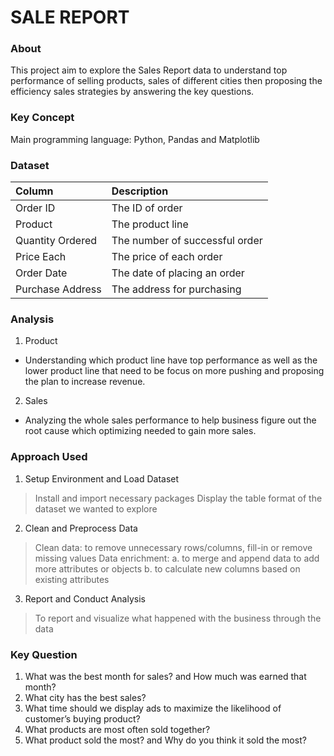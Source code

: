 # SALE REPORT

### About

This project aim to explore the Sales Report data to understand top performance of selling products, sales of different cities then proposing the efficiency sales strategies by answering the key questions.

### Key Concept

Main programming language: Python, Pandas and Matplotlib

### Dataset

| Column                  | Description                             |
| :---------------------- | :-------------------------------------- |
| Order ID                | The ID of order                         |
| Product                 | The product line                        |
| Quantity Ordered        | The number of successful order          |
| Price Each              | The price of each order                 |
| Order Date              | The date of placing an order            |
| Purchase Address        | The address for purchasing              |

### Analysis

1. Product
- Understanding which product line have top performance as well as the lower product line that need to be focus on more pushing and proposing the plan to increase revenue.

2. Sales
- Analyzing the whole sales performance to help business figure out the root cause which optimizing needed to gain more sales.

### Approach Used

1. Setup Environment and Load Dataset
> Install and import necessary packages
> Display the table format of the dataset we wanted to explore

2. Clean and Preprocess Data
> Clean data: to remove unnecessary rows/columns, fill-in or remove missing values
> Data enrichment:
>   a. to merge and append data to add more attributes or objects
>   b. to calculate new columns based on existing attributes

3. Report and Conduct Analysis
> To report and visualize what happened with the business through the data

### Key Question
1. What was the best month for sales? and How much was earned that month?
2. What city has the best sales?
3. What time should we display ads to maximize the likelihood of customer’s buying product?
4. What products are most often sold together?
5. What product sold the most? and Why do you think it sold the most?





